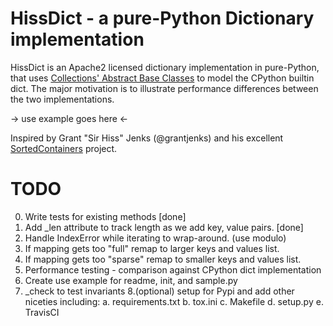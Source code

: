 HissDict - a pure-Python Dictionary implementation
==================================================
HissDict is an Apache2 licensed dictionary implementation in
pure-Python, that uses [Collections' Abstract Base Classes](https://docs.python.org/3/library/collections.abc.html)
to model the CPython builtin dict. The major motivation is to illustrate performance differences between the two implementations.

-> use example goes here <-

Inspired by Grant "Sir Hiss" Jenks (@grantjenks) and his excellent [SortedContainers](http://www.grantjenks.com/docs/sortedcontainers/)
project.

TODO
=================================================
0. Write tests for existing methods [done]
1. Add _len attribute to track length as we add key, value pairs. [done]
2. Handle IndexError while iterating to wrap-around. (use modulo)
3. If mapping gets too "full" remap to larger keys and values list.
4. If mapping gets too "sparse" remap to smaller keys and values list.
5. Performance testing - comparison against CPython dict implementation
6. Create use example for readme, init, and sample.py
7. _check to test invariants
8.(optional) setup for Pypi and add other niceties including:
    a. requirements.txt
    b. tox.ini
    c. Makefile
    d. setup.py
    e. TravisCI
